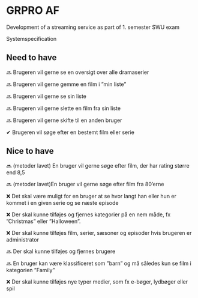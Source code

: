 # GRPRO AF
Development of a streaming service as part of 1. semester SWU exam

Systemspecification

## Need to have

🔜 Brugeren vil gerne se en oversigt over alle dramaserier

🔜 Brugeren vil gerne gemme en film i ”min liste”

🔜 Brugeren vil gerne se sin liste

🔜 Brugeren vil gerne slette en film fra sin liste

🔜 Brugeren vil gerne skifte til en anden bruger

✔ Brugeren vil søge efter en bestemt film eller serie 

## Nice to have

🔜 (metoder lavet) En bruger vil gerne søge efter film, der har rating større end 8,5

🔜 (metoder lavet)En bruger vil gerne søge efter film fra 80’erne

❌ Det skal være muligt for en bruger at se hvor langt han eller hun er kommet i en given serie og se næste episode

❌ Der skal kunne tilføjes og fjernes kategorier på en nem måde, fx ”Christmas” eller ”Halloween”.

❌ Der skal kunne tilføjes film, serier, sæsoner og episoder hvis brugeren er administrator

🔜 Der skal kunne tilføjes og fjernes brugere

🔜 En bruger kan være klassificeret som ”barn” og må således kun se film i kategorien ”Family”

❌ Der skal kunne tilføjes nye typer medier, som fx e-bøger, lydbøger eller spil 
